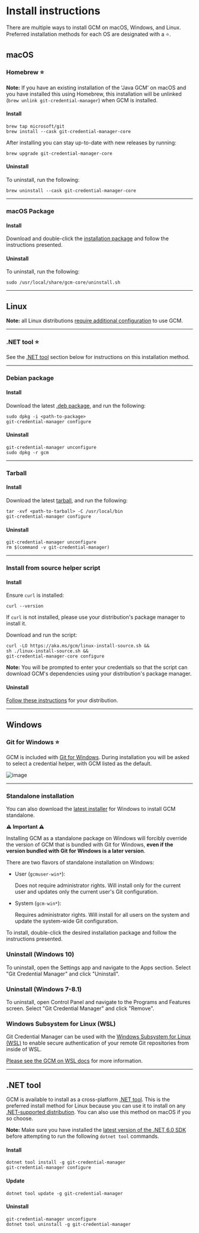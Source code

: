 # Install instructions

There are multiple ways to install GCM on macOS, Windows, and Linux. Preferred
installation methods for each OS are designated with a :star:.

## macOS

### Homebrew :star:

**Note:** If you have an existing installation of the 'Java GCM' on macOS and
you have installed this using Homebrew, this installation will be unlinked
(`brew unlink git-credential-manager`) when GCM is installed.

#### Install

```shell
brew tap microsoft/git
brew install --cask git-credential-manager-core
```

After installing you can stay up-to-date with new releases by running:

```shell
brew upgrade git-credential-manager-core
```

#### Uninstall

To uninstall, run the following:

```shell
brew uninstall --cask git-credential-manager-core
```

---

### macOS Package

#### Install

Download and double-click the [installation package][latest-release] and follow
the instructions presented.

#### Uninstall

To uninstall, run the following:

```shell
sudo /usr/local/share/gcm-core/uninstall.sh
```

---

<!-- this explicit anchor should stay stable so that external docs can link here -->
<!-- markdownlint-disable-next-line no-inline-html -->
<a name="linux-install-instructions"></a>

## Linux

**Note:** all Linux distributions
[require additional configuration][gcm-credstores] to use GCM.

---

### .NET tool :star:

See the [.NET tool](#net-tool) section below for instructions on this
installation method.

---

### Debian package

#### Install

Download the latest [.deb package][latest-release], and run the following:

```shell
sudo dpkg -i <path-to-package>
git-credential-manager configure
```

#### Uninstall

```shell
git-credential-manager unconfigure
sudo dpkg -r gcm
```

---

### Tarball

#### Install

Download the latest [tarball][latest-release], and run the following:

```shell
tar -xvf <path-to-tarball> -C /usr/local/bin
git-credential-manager configure
```

#### Uninstall

```shell
git-credential-manager unconfigure
rm $(command -v git-credential-manager)
```

---

### Install from source helper script

#### Install

Ensure `curl` is installed:

```shell
curl --version
```

If `curl` is not installed, please use your distribution's package manager
to install it.

Download and run the script:

```shell
curl -LO https://aka.ms/gcm/linux-install-source.sh &&
sh ./linux-install-source.sh &&
git-credential-manager-core configure
```

**Note:** You will be prompted to enter your credentials so that the script
can download GCM's dependencies using your distribution's package
manager.

#### Uninstall

[Follow these instructions][linux-uninstall] for your distribution.

---

## Windows

### Git for Windows :star:

GCM is included with [Git for Windows][git-for-windows]. During installation
you will be asked to select a credential helper, with GCM listed as the default.

![image][git-for-windows-screenshot]

---

### Standalone installation

You can also download the [latest installer][latest-release] for Windows to
install GCM standalone.

**:warning: Important :warning:**

Installing GCM as a standalone package on Windows will forcibly override the
version of GCM that is bundled with Git for Windows, **even if the version
bundled with Git for Windows is a later version**.

There are two flavors of standalone installation on Windows:

- User (`gcmuser-win*`):

  Does not require administrator rights. Will install only for the current user
  and updates only the current user's Git configuration.

- System (`gcm-win*`):

  Requires administrator rights. Will install for all users on the system and
  update the system-wide Git configuration.

To install, double-click the desired installation package and follow the
instructions presented.

### Uninstall (Windows 10)

To uninstall, open the Settings app and navigate to the Apps section. Select
"Git Credential Manager" and click "Uninstall".

### Uninstall (Windows 7-8.1)

To uninstall, open Control Panel and navigate to the Programs and Features
screen. Select "Git Credential Manager" and click "Remove".

### Windows Subsystem for Linux (WSL)

Git Credential Manager can be used with the [Windows Subsystem for Linux
(WSL)][ms-wsl] to enable secure authentication of your remote Git
repositories from inside of WSL.

[Please see the GCM on WSL docs][gcm-wsl] for more information.

---

## .NET tool

GCM is available to install as a cross-platform [.NET
tool][dotnet-tool]. This is
the preferred install method for Linux because you can use it to install on any
[.NET-supported
distribution][dotnet-supported-distributions]. You
can also use this method on macOS if you so choose.

**Note:** Make sure you have installed the [latest version of the .NET 6.0
SDK](https://dotnet.microsoft.com/en-us/download/dotnet/6.0) before attempting
to run the following `dotnet tool` commands.

#### Install

```shell
dotnet tool install -g git-credential-manager
git-credential-manager configure
```

#### Update

```shell
dotnet tool update -g git-credential-manager
```

#### Uninstall

```shell
git-credential-manager unconfigure
dotnet tool uninstall -g git-credential-manager
```

[dotnet-supported-distributions]: https://learn.microsoft.com/en-us/dotnet/core/install/linux
[dotnet-tool]: https://learn.microsoft.com/en-us/dotnet/core/tools/global-tools
[gcm-credstores]: credstores.md
[gcm-wsl]: wsl.md
[git-for-windows]: https://gitforwindows.org/
[git-for-windows-screenshot]: https://user-images.githubusercontent.com/5658207/140082529-1ac133c1-0922-4a24-af03-067e27b3988b.png
[latest-release]: https://github.com/git-ecosystem/git-credential-manager/releases/latest
[linux-uninstall]: linux-fromsrc-uninstall.md
[ms-wsl]: https://aka.ms/wsl#
